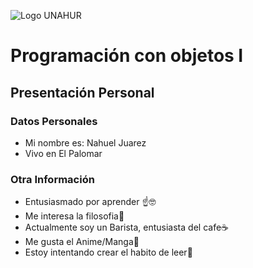 ![Logo UNAHUR](./UNAHUR.png)

# Programación con objetos I
## Presentación Personal

### Datos Personales
- Mi nombre es: Nahuel Juarez
- Vivo en El Palomar


### Otra Información
- Entusiasmado por aprender ☝️🤓
- Me interesa la filosofia🤔
- Actualmente soy un Barista, entusiasta del cafe☕
- Me gusta el Anime/Manga👺
- Estoy intentando crear el habito de leer📖
